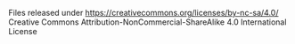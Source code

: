 Files released under https://creativecommons.org/licenses/by-nc-sa/4.0/
Creative Commons Attribution-NonCommercial-ShareAlike 4.0 International License
